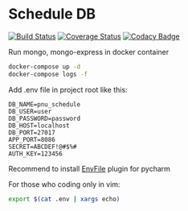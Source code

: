 # Schedule DB

[![Build Status](http://ci.pnu-bot.pp.ua/buildStatus/icon?job=schedule-DB/master)](http://ci.pnu-bot.pp.ua/blue/organizations/jenkins/schedule-DB/activity)
[![Coverage Status](https://coveralls.io/repos/github/thestd/schedule-DB/badge.svg?branch=master)](https://coveralls.io/github/thestd/schedule-DB?branch=master)
[![Codacy Badge](https://api.codacy.com/project/badge/Grade/7467308c638c4501b30e8c53338a6566)](https://www.codacy.com/app/rostIvan/schedule-DB?utm_source=github.com&amp;utm_medium=referral&amp;utm_content=thestd/schedule-DB&amp;utm_campaign=Badge_Grade)

Run mongo, mongo-express in docker container
```bash
docker-compose up -d
docker-compose logs -f
```

Add .env file in project root like this:
```.env
DB_NAME=pnu_schedule
DB_USER=user
DB_PASSWORD=password
DB_HOST=localhost
DB_PORT=27017
APP_PORT=8086
SECRET=ABCDEF!@#$%#
AUTH_KEY=123456
```
Recommend to install 
[EnvFile](https://plugins.jetbrains.com/plugin/7861-envfile) 
plugin for pycharm

For those who coding only in vim:
```bash
export $(cat .env | xargs echo)
```